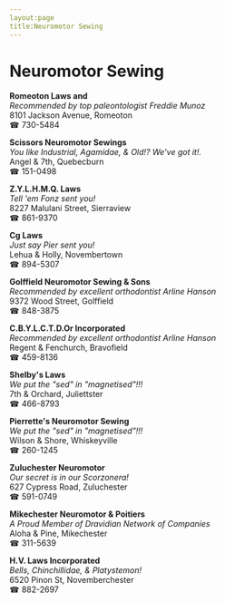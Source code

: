 ```yaml
---
layout:page
title:Neuromotor Sewing
---
```

# Neuromotor Sewing

**Romeoton Laws and**  
_Recommended by top paleontologist Freddie Munoz_  
8101 Jackson Avenue, Romeoton  
☎ 730-5484



**Scissors Neuromotor Sewings**  
_You like Industrial, Agamidae, & Old!? We've got it!._  
Angel & 7th, Quebecburn  
☎ 151-0498



**Z.Y.L.H.M.Q. Laws**  
_Tell 'em Fonz sent you!_  
8227 Malulani Street, Sierraview  
☎ 861-9370



**Cg Laws**  
_Just say Pier sent you!_  
Lehua & Holly, Novembertown  
☎ 894-5307



**Golffield Neuromotor Sewing & Sons**  
_Recommended by excellent orthodontist Arline Hanson_  
9372 Wood Street, Golffield  
☎ 848-3875



**C.B.Y.L.C.T.D.Or Incorporated**  
_Recommended by excellent orthodontist Arline Hanson_  
Regent & Fenchurch, Bravofield  
☎ 459-8136



**Shelby's Laws**  
_We put the "sed" in "magnetised"!!!_  
7th & Orchard, Juliettster  
☎ 466-8793



**Pierrette's Neuromotor Sewing**  
_We put the "sed" in "magnetised"!!!_  
Wilson & Shore, Whiskeyville  
☎ 260-1245



**Zuluchester Neuromotor**  
_Our secret is in our Scorzonera!_  
627 Cypress Road, Zuluchester  
☎ 591-0749



**Mikechester Neuromotor & Poitiers**  
_A Proud Member of Dravidian Network of Companies_  
Aloha & Pine, Mikechester  
☎ 311-5639



**H.V. Laws Incorporated**  
_Bells, Chinchillidae, & Platystemon!_  
6520 Pinon St, Novemberchester  
☎ 882-2697



